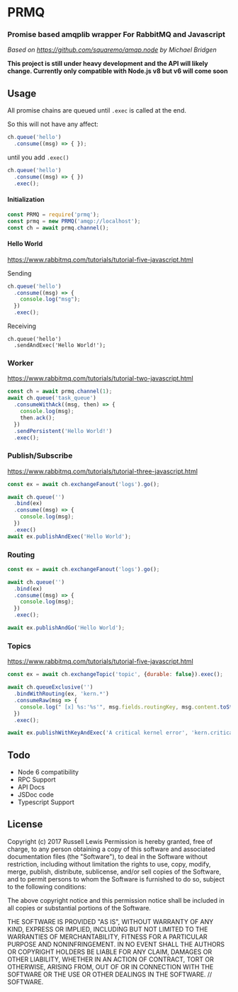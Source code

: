 # PRMQ
### Promise based amqplib wrapper For RabbitMQ and Javascript

 *Based on https://github.com/squaremo/amqp.node by Michael Bridgen*

**This project is still under heavy development and the API will likely change.
Currently only compatible with Node.js v8 but v6 will come soon**

## Usage



All promise chains are queued until ```.exec``` is called at the end.

So this will not have any affect:

``` javascript
ch.queue('hello')
  .consume((msg) => { }); 
```

until you add ```.exec()```

``` javascript
ch.queue('hello')
  .consume((msg) => { })
  .exec();
```



#### Initialization
``` Javascript
const PRMQ = require('prmq');
const prmq = new PRMQ('amqp://localhost');
const ch = await prmq.channel();
```

#### Hello World
https://www.rabbitmq.com/tutorials/tutorial-five-javascript.html

Sending
``` Javascript
ch.queue('hello')
  .consume((msg) => {
    console.log("msg");
  })
  .exec();
```

Receiving
```
ch.queue('hello')
  .sendAndExec('Hello World!');
```

### Worker

https://www.rabbitmq.com/tutorials/tutorial-two-javascript.html

``` Javascript
const ch = await prmq.channel(1);
await ch.queue('task_queue')
  .consumeWithAck((msg, then) => {
    console.log(msg);
    then.ack();
  })
  .sendPersistent('Hello World!')
  .exec();
```

### Publish/Subscribe

https://www.rabbitmq.com/tutorials/tutorial-three-javascript.html

``` Javascript
const ex = await ch.exchangeFanout('logs').go();

await ch.queue('')
  .bind(ex)
  .consume((msg) => {
    console.log(msg);
  })
  .exec()
await ex.publishAndExec('Hello World');

```

### Routing

``` Javascript
const ex = await ch.exchangeFanout('logs').go();

await ch.queue('')
  .bind(ex)
  .consume((msg) => {
    console.log(msg);
  })
  .exec();

await ex.publishAndGo('Hello World');

```

### Topics
https://www.rabbitmq.com/tutorials/tutorial-five-javascript.html

``` Javascript
const ex = await ch.exchangeTopic('topic', {durable: false}).exec();

await ch.queueExclusive('')
  .bindWithRouting(ex, 'kern.*')
  .consumeRaw(msg => {
    console.log(" [x] %s:'%s'", msg.fields.routingKey, msg.content.toString());
  })
  .exec();

await ex.publishWithKeyAndExec('A critical kernel error', 'kern.critical');

```

## Todo
* Node 6 compatibility
* RPC Support 
* API Docs
* JSDoc code
* Typescript Support

## License

Copyright (c) 2017 Russell Lewis
Permission is hereby granted, free of charge, to any person obtaining a copy
of this software and associated documentation files (the "Software"), to deal
in the Software without restriction, including without limitation the rights
to use, copy, modify, merge, publish, distribute, sublicense, and/or sell
copies of the Software, and to permit persons to whom the Software is
furnished to do so, subject to the following conditions:

 The above copyright notice and this permission notice shall be included in all
copies or substantial portions of the Software.


THE SOFTWARE IS PROVIDED "AS IS", WITHOUT WARRANTY OF ANY KIND, EXPRESS OR
IMPLIED, INCLUDING BUT NOT LIMITED TO THE WARRANTIES OF MERCHANTABILITY,
FITNESS FOR A PARTICULAR PURPOSE AND NONINFRINGEMENT. IN NO EVENT SHALL THE
AUTHORS OR COPYRIGHT HOLDERS BE LIABLE FOR ANY CLAIM, DAMAGES OR OTHER
LIABILITY, WHETHER IN AN ACTION OF CONTRACT, TORT OR OTHERWISE, ARISING FROM,
OUT OF OR IN CONNECTION WITH THE SOFTWARE OR THE USE OR OTHER DEALINGS IN THE
SOFTWARE.
// SOFTWARE.

